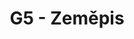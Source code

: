 ---
title: G5 - Zeměpis
subject: Zeměpis
layout: subject
json_file: g5
summary: "Přehled všech témat pro zeměpis v G5 popořadě:"
---